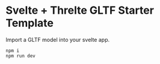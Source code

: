 # Svelte + Threlte GLTF Starter Template

Import a GLTF model into your svelte app.

```
npm i
npm run dev
```
